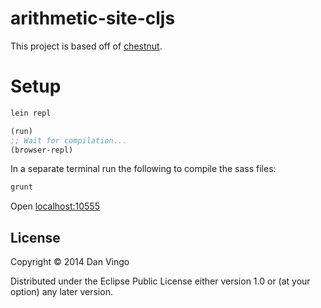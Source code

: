 # arithmetic-site-cljs

This project is based off of [chestnut](https://github.com/plexus/chestnut).

# Setup

```bash
lein repl
```
```clojure
(run)
;; Wait for compilation...
(browser-repl)
```

In a separate terminal run the following to compile the sass files:
```bash
grunt
```

Open [localhost:10555](localhost:10555)

## License

Copyright © 2014 Dan Vingo

Distributed under the Eclipse Public License either version 1.0 or (at
your option) any later version.

